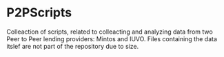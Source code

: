 # P2PScripts

Colleaction of scripts, related to colleacting and analyzing data from two Peer to Peer lending providers: Mintos and IUVO.
Files containing the data itslef are not part of the repository due to size. 
